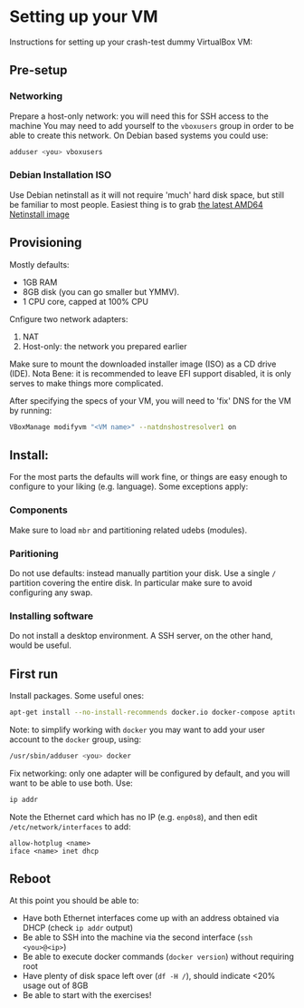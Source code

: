 # Setting up your VM
Instructions for setting up your crash-test dummy VirtualBox VM:

## Pre-setup

### Networking
Prepare a host-only network: you will need this for SSH access to the machine
You may need to add yourself to the `vboxusers` group in order to be able to create this network.
On Debian based systems you could use:

```sh
adduser <you> vboxusers
```

### Debian Installation ISO
Use Debian netinstall as it will not require 'much' hard disk space, but still be familiar to most people. Easiest thing is to grab [the latest AMD64 Netinstall image](https://cdimage.debian.org/cdimage/daily-builds/daily/arch-latest/amd64/iso-cd/)

## Provisioning
Mostly defaults:

 - 1GB RAM
 - 8GB disk (you can go smaller but YMMV).
 - 1 CPU core, capped at 100% CPU

Cnfigure two network adapters:

  1. NAT
  2. Host-only: the network you prepared earlier

Make sure to mount the downloaded installer image (ISO) as a CD drive (IDE).
Nota Bene: it is recommended to leave EFI support disabled, it is only serves to make things more complicated.

After specifying the specs of your VM, you will need to 'fix' DNS for the VM by running:

```sh
VBoxManage modifyvm "<VM name>" --natdnshostresolver1 on
```

## Install:
For the most parts the defaults will work fine, or things are easy enough to configure to your liking (e.g. language). Some exceptions apply:

### Components
Make sure to load `mbr` and partitioning related udebs (modules).

### Paritioning
Do not use defaults: instead manually partition your disk. Use a single `/` partition covering the entire disk. In particular make sure to avoid configuring any swap.

### Installing software
Do not install a desktop environment. A SSH server, on the other hand, would be useful.

## First run
Install packages. Some useful ones:

```sh
apt-get install --no-install-recommends docker.io docker-compose aptitude ssh tmux psmisc git gcc perl libc6-dev
```

Note: to simplify working with `docker` you may want to add your user account to the `docker` group, using:

```sh
/usr/sbin/adduser <you> docker
```

Fix networking: only one adapter will be configured by default, and you will want to be able to use both. Use:
```sh
ip addr
```

Note the Ethernet card which has no IP (e.g. `enp0s8`), and then edit `/etc/network/interfaces` to add:
```
allow-hotplug <name>
iface <name> inet dhcp
```

## Reboot
At this point you should be able to:

 - Have both Ethernet interfaces come up with an address obtained via DHCP (check `ip addr` output)
 - Be able to SSH into the machine via the second interface (`ssh <you>@<ip>`)
 - Be able to execute docker commands (`docker version`) without requiring root
 - Have plenty of disk space left over (`df -H /`), should indicate <20% usage out of 8GB
 - Be able to start with the exercises!

